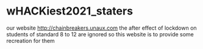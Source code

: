 # wHACKiest2021_staters
our website http://chainbreakers.unaux.com
the after effect of lockdown on students of standard 8 to 12 are ignored 
so this website is to provide some recreation for them
